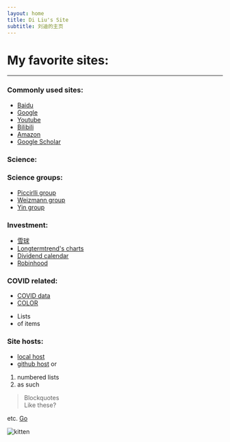 ```yaml
---
layout: home
title: Di Liu's Site
subtitle: 刘迪的主页
---
```

# My favorite sites:
---

### Commonly used sites:
- [Baidu](http://www.baidu.com/)
- [Google](https://www.google.com/)
- [Youtube](https://www.youtube.com/)
- [Bilibili](https://www.bilibili.com/)
- [Amazon](https://www.amazon.com/)
- [Google Scholar](https://scholar.google.com/schhp?hl=en&as_sdt=0,14)

### Science:

### Science groups:
- [Piccirlli group](https://voices.uchicago.edu/piccirillilab/lab-members/)
- [Weizmann group](https://www.weizmann-group.com/)
- [Yin group](https://yin.hms.harvard.edu/publications.html)

### Investment:
- [雪球](https://xueqiu.com/)
- [Longtermtrend's charts](https://www.longtermtrends.net/stocks-to-real-estate-ratio/)
- [Dividend calendar](https://www.nasdaq.com/market-activity/dividends)
- [Robinhood](https://robinhood.com/)

### COVID related:
- [COVID data](https://coronavirus.1point3acres.com/zh)
- [COLOR](https://home.color.com/covid/activation/ready-to-activate)
* Lists
* of items

### Site hosts:
- [local host](http://localhost:4000/)
- [github host](liudidna.github.io)
or

1. numbered lists
2. as such

> Blockquotes  
> Like these?

etc.
<a href="http://stackoverflow.com" target="_blank">Go</a>

![kitten](http://placekitten.com/g/1099/150)
